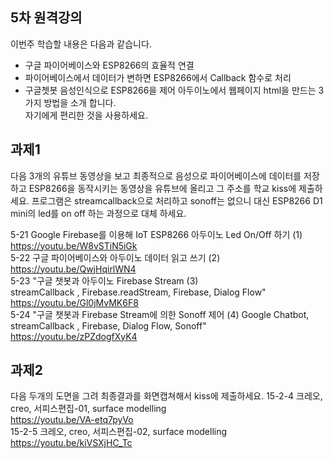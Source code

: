 ## 5차 원격강의 

이번주 학습할 내용은 다음과 같습니다.
- 구글 파이어베이스와 ESP8266의 효율적 연결
- 파이어베이스에서 데이터가 변하면 ESP8266에서 Callback 함수로 처리
- 구글쳇봇 음성인식으로 ESP8266을 제어
아두이노에서 웹페이지 html을 만드는 3가지 방법을 소개 합니다.      
자기에게 편리한 것을 사용하세요.

## 과제1
다음 3개의 유튜브 동영상을 보고 최종적으로 음성으로 파이어베이스에 데이터를 저장하고 ESP8266을 동작시키는 동영상을 유튜브에 올리고 그 주소를 학교 kiss에 제출하세요. 프로그램은 streamcallback으로 처리하고 sonoff는 없으니 대신 ESP8266 D1 mini의 led를 on off 하는 과정으로 대체 하세요.

5-21	Google Firebase를 이용해 IoT ESP8266 아두이노 Led On/Off 하기 (1)     	
https://youtu.be/W8vSTiN5iGk   
5-22	구글 파이어베이스와 아두이노 데이터 읽고 쓰기 (2)    
	https://youtu.be/QwjHqirlWN4    
5-23	"구글 챗봇과 아두이노 Firebase Stream (3)    
streamCallback , Firebase.readStream, Firebase, Dialog Flow"    
	https://youtu.be/Gl0jMvMK6F8    
5-24	"구글 챗봇과 Firebase Stream에 의한 Sonoff 제어 (4) 
Google Chatbot, streamCallback , Firebase, Dialog Flow, Sonoff"     
	https://youtu.be/zPZdogfXyK4


## 과제2
다음 두개의 도면을 그려 최종결과를 화면캡쳐해서 kiss에 제출하세요.
15-2-4 	크레오, creo, 서피스편집-01, surface modelling    
	https://youtu.be/VA-etq7pyVo     
15-2-5 	크레오, creo, 서피스편집-02, surface modelling     
  https://youtu.be/kiVSXjHC_Tc
